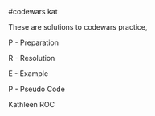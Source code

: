 #codewars kat

These are solutions to codewars practice, 

P - Preparation

R - Resolution 

E - Example

P - Pseudo Code 

Kathleen ROC
  


